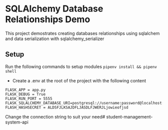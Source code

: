 # SQLAlchemy Database Relationships Demo
This project demostrates creating databases relationships using sqlalchem and data serialization with sqlalchemy_serializer

## Setup
Run the following commands to setup modules
```pipenv install && pipenv shell```

- Create a .env at the root of the project with the following content
```
FLASK_APP = app.py
FLASK_DEBUG = True
FLASK_RUN_PORT = 5555
FLASK_SQLALCHEMY_DATABASE_URI=postgresql://username:password@localhost:5433/db
FLASH_HASHSECRET = ALDSFJLKSAJDFLJASDLFJWERJLjowieofjsd
```

Change the connection string to suit your need# student-management-system-api
